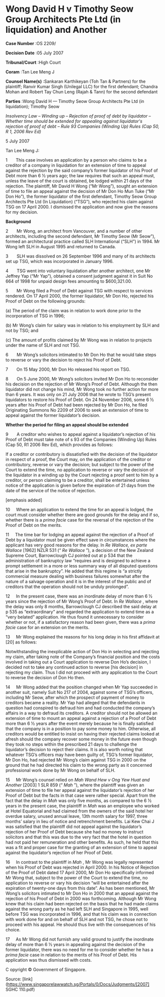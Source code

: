 # Wong David H v Timothy Seow Group Architects Pte Ltd (in liquidation) and Another 



**Case Number** :OS 2209/ 

**Decision Date** :05 July 2007 

**Tribunal/Court** :High Court 

**Coram** :Tan Lee Meng J 

**Counsel Name(s)** :Sankaran Karthikeyan (Toh Tan & Partners) for the plaintiff; Ranvir Kumar Singh (Unilegal LLC) for the first defendant; Chandra Mohan and Robert Tay Chun Leng (Rajah & Tann) for the second defendant 

**Parties** :Wong David H — Timothy Seow Group Architects Pte Ltd (in liquidation); Timothy Seow 

_Insolvency Law_ – _Winding up_ – _Rejection of proof of debt by liquidator_ – _Whether time should be extended for appealing against liquidator's rejection of proof of debt_ – _Rule 93 Companies (Winding Up) Rules (Cap 50, R 1, 2006 Rev Ed)_ 

5 July 2007 

Tan Lee Meng J: 

1       This case involves an application by a person who claims to be a creditor of a company in liquidation for an extension of time to appeal against the rejection by the said company’s former liquidator of his Proof of Debt more than 6 ½ years ago; the law requires that such an appeal must, unless the leave of the court is obtained, be lodged within 21 days of the rejection. The plaintiff, Mr David H Wong (“Mr Wong”), sought an extension of time to file an appeal against the decision of Mr Don Ho Mun Tuke (“Mr Don Ho”), the former liquidator of the first defendant, Timothy Seow Group Architects Pte Ltd (In Liquidation) (“TSG”), who rejected his claim against TSG on 17 April 2000. I dismissed the application and now give the reasons for my decision. 

**Background** 

2       Mr Wong, an architect from Vancouver, and a number of other architects, including the second defendant, Mr Timothy Seow (Mr Seow”), formed an architectural practice called SLH International (“SLH”) in 1994. Mr Wong left SLH in August 1995 and returned to Canada. 

3       SLH was dissolved on 26 September 1996 and many of its architects set up TSG, which was incorporated in January 1996. 

4       TSG went into voluntary liquidation after another architect, one Mr Jeffrey Yap (“Mr Yap”), obtained a consent judgment against it in Suit No 664 of 1998 for unpaid design fees amounting to $600,321.00. 

5       Mr Wong filed a Proof of Debt against TSG with respect to services rendered. On 17 April 2000, the former liquidator, Mr Don Ho, rejected his Proof of Debt on the following grounds: 

 (a) The period of the claim was in relation to work done prior to the incorporation of TSG in 1996; 


 (b) Mr Wong’s claim for salary was in relation to his employment by SLH and not by TSG; and 

 (c) The amount of profits claimed by Mr Wong was in relation to projects under the name of SLH and not TSG. 

6       Mr Wong’s solicitors intimated to Mr Don Ho that he would take steps to reverse or vary the decision to reject his Proof of Debt. 

7       On 15 May 2000, Mr Don Ho released his report on TSG. 

8       On 5 June 2000, Mr Wong’s solicitors invited Mr Don Ho to reconsider his decision on the rejection of Mr Wong’s Proof of Debt. Although the then liquidator did not change his mind, Mr Wong took no further action for more than 6 years. It was only on 21 July 2006 that he wrote to TSG’s present liquidators to restore his Proof of Debt. On 24 November 2006, some 6 ½ years after his Proof of Debt had been rejected by Mr Don Ho, he filed Originating Summons No 2209 of 2006 to seek an extension of time to appeal against the former liquidator’s decision. 

**Whether the period for filing an appeal should be extended** 

9       A creditor who wishes to appeal against a liquidator’s rejection of his Proof of Debt must take note of s 93 of the Companies (Winding Up) Rules (Cap 50, R1 2006 Rev Ed), which provides as follows: 

 If a creditor or contributory is dissatisfied with the decision of the liquidator in respect of a proof, the Court may, on the application of the creditor or contributory, reverse or vary the decision; but subject to the power of the Court to extend the time, no application to reverse or vary the decision of the liquidator in a winding up by the Court rejecting a proof sent to him by a creditor, or person claiming to be a creditor, shall be entertained unless notice of the application is given before the expiration of 21 days from the date of the service of the notice of rejection. 

 [emphasis added] 

10     Where an application to extend the time for an appeal is lodged, the court must consider whether there are good grounds for the delay and if so, whether there is a _prima facie_ case for the reversal of the rejection of the Proof of Debt on the merits. 

11     The time bar for lodging an appeal against the rejection of a Proof of Debt by a liquidator must be given effect save in circumstances where the applicant has very good reasons for the delay. In _Re Wallace, ex parte Wallace_ [1962] NZLR 531 (“ _Re Wallace_ ”), a decision of the New Zealand Supreme Court, Barrowclough CJ pointed out at p 534 that the administration of bankruptcy law “requires and is designed to achieve a prompt settlement in a more or less summary way of all disputed questions that arise in the bankruptcy”. He added that this regime is “a strictly commercial measure dealing with business failures somewhat after the nature of a salvage operation and it is in the interest of the public and of creditors that the operation should not be unduly prolonged”. 

12     In the present case, there was an inordinate delay of more than 6 ½ years since the rejection of Mr Wong’s Proof of Debt. In _Re Wallace_ , where the delay was only 8 months, Barrowclough CJ described the said delay at p 535 as “extraordinary” and regarded the application to extend time as a “very belated” application. He thus found it unnecessary to consider whether or not, if a satisfactory reason had been given, there was a _prima facie_ case for an extension on the merits. 


13     Mr Wong explained the reasons for his long delay in his first affidavit at [20] as follows: 

 Notwithstanding the inexplicable action of Don Ho in selecting and rejecting my claim, after taking note of the Company’s financial position and the costs involved in taking out a Court application to reverse Don Ho’s decision, I decided not to take any continued action to reverse [his decision] in rejecting my claim. Thus I did not proceed with any application to the Court to reverse the decision of Don Ho then. 

14     Mr Wong added that the position changed when Mr Yap succeeded in another suit, namely Suit No 217 of 2004, against some of TSG’s officers, including Mr Seow, after which the prospect of payment of money to creditors became a reality. Mr Yap had alleged that the defendants in question had conspired to defraud him and had conducted the company’s affairs in a way to defraud its creditors. A creditor should not be allowed an extension of time to mount an appeal against a rejection of a Proof of Debt more than 6 ½ years after the event merely because he is finally satisfied that the company is in a position to pay some money to him. Otherwise, all creditors would be entitled to insist on having their rejected claims looked at afresh should the company recover some money in the future even though they took no steps within the prescribed 21 days to challenge the liquidator’s decision to reject their claims. It is also worth noting that whatever TSG’s officers may have been guilty of, TSG’s former liquidator, Mr Don Ho, had rejected Mr Wong’s claim against TSG in 2000 on the ground that he had directed his claim to the wrong party as it concerned professional work done by Mr Wong on behalf of SLH. 

15     Mr Wong’s counsel relied on _Mah Wand Hew v Ong Yew Huat and Another_ <span class="citation">[2003] 1 SLR 859</span> (“ _Mah_ ”), where the plaintiff was given an extension of time to file her appeal against the liquidator’s rejection of her Proof of Debt but the facts in that case were rather special. Apart from the fact that the delay in _Mah_ was only five months, as compared to the 6 ½ years in the present case, the plaintiff in _Mah_ was an employee who worked at Hotel Equatorial and had claimed from the owners of the said hotel her overdue salary, unused annual leave, 13th month salary for 1997, three months’ salary in lieu of notice and retrenchment benefits. Lai Kew Chai J was satisfied that the plaintiff did not appeal against the liquidator’s rejection of her Proof of Debt because she had no money to instruct solicitors and that this was due to the very fact that the hotel in question had not paid her remuneration and other benefits. As such, he held that this was a fit and proper case for the granting of an extension of time to appeal against the liquidator’s rejection of her Proof of Debt. 

16     In contrast to the plaintiff in _Mah_ , Mr Wong was legally represented when his Proof of Debt was rejected in April 2000. In his Notice of Rejection of the Proof of Debt dated 17 April 2000, Mr Don Ho specifically informed Mr Wong that, subject to the power of the Court to extend the time, no application to reverse or vary his decision “will be entertained after the expiration of twenty-one days from this date”. As has been mentioned, Mr Wong’s solicitors intimated to Mr Don Ho in 2000 that an appeal against the rejection of his Proof of Debt in 2000 was forthcoming. Although Mr Wong knew that his claim had been rejected on the basis that he had made claims against the wrong party as he had left SLH and Singapore in 1995, well before TSG was incorporated in 1996, and that his claim was in connection with work done for and on behalf of SLH and not TSG, he chose not to proceed with his appeal. He should thus live with the consequences of his choice. 

17     As Mr Wong did not furnish any valid ground to justify the inordinate delay of more than 6 ½ years in appealing against the decision of the former liquidator, there was no need for me to consider whether he has a _prima facie_ case in relation to the merits of his Proof of Debt. His application was thus dismissed with costs. 

 C opyright © Government of Singapore. 


Source: [link](https://www.singaporelawwatch.sg/Portals/0/Docs/Judgments/[2007] SGHC 110.pdf)
